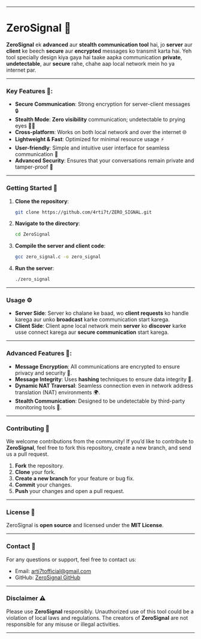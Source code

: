
---

# **ZeroSignal** 🚨

**ZeroSignal** ek **advanced** aur **stealth communication tool** hai, jo **server** aur **client** ke beech **secure** aur **encrypted** messages ko transmit karta hai. Yeh tool specially design kiya gaya hai taake aapka communication **private**, **undetectable**, aur **secure** rahe, chahe aap local network mein ho ya internet par.

---

### **Key Features** 🔑:
- **Secure Communication**: Strong encryption for server-client messages 🔒
- **Stealth Mode**: **Zero visibility** communication; undetectable to prying eyes 🕵️‍♂️
- **Cross-platform**: Works on both local network and over the internet 🌐
- **Lightweight & Fast**: Optimized for minimal resource usage ⚡
- **User-friendly**: Simple and intuitive user interface for seamless communication 💬
- **Advanced Security**: Ensures that your conversations remain private and tamper-proof 🔐

---

### **Getting Started** 🚀

1. **Clone the repository**:
   ```bash
   git clone https://github.com/4rti7t/ZERO_SIGNAL.git
   ```

2. **Navigate to the directory**:
   ```bash
   cd ZeroSignal
   ```

3. **Compile the server and client code**:
   ```bash
   gcc zero_signal.c -o zero_signal
     ```

4. **Run the server**:
   ```bash
   ./zero_signal
   ```

---

### **Usage** ⚙️

- **Server Side**: Server ko chalane ke baad, wo **client requests** ko handle karega aur unko **broadcast** karke communication start karega.
- **Client Side**: Client apne local network mein **server** ko **discover** karke usse connect karega aur **secure communication** start karega.

---

### **Advanced Features** 🌟:
- **Message Encryption**: All communications are encrypted to ensure privacy and security 🔐.
- **Message Integrity**: Uses **hashing** techniques to ensure data integrity 🔧.
- **Dynamic NAT Traversal**: Seamless connection even in network address translation (NAT) environments 🌍.
- **Stealth Communication**: Designed to be undetectable by third-party monitoring tools 🎯.

---

### **Contributing** 🤝

We welcome contributions from the community! If you’d like to contribute to **ZeroSignal**, feel free to fork this repository, create a new branch, and send us a pull request.

1. **Fork** the repository.
2. **Clone** your fork.
3. **Create a new branch** for your feature or bug fix.
4. **Commit** your changes.
5. **Push** your changes and open a pull request.

---

### **License** 📜

ZeroSignal is **open source** and licensed under the **MIT License**.

---

### **Contact** 📧

For any questions or support, feel free to contact us:

- Email: arti7tofficial@gmail.com
- GitHub: [ZeroSignal GitHub](https://github.com/4rti7t/ZERO_SIGANL)

---

### **Disclaimer** ⚠️

Please use **ZeroSignal** responsibly. Unauthorized use of this tool could be a violation of local laws and regulations. 
The creators of **ZeroSignal** are not responsible for any misuse or illegal activities.

---
